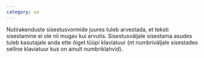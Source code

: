 ```yaml
---
category: ux
---
```

Nutirakenduste sisestusvormide juures tuleb arvestada, et teksti sisestamine ei
ole nii mugav kui arvutis. Sisestusväljale sisestama asudes tuleb kasutajale
anda ette õiget tüüpi klaviatuur (nt numbriväljale sisestades selline klaviatuur
kus on ainult numbriklahvid).
